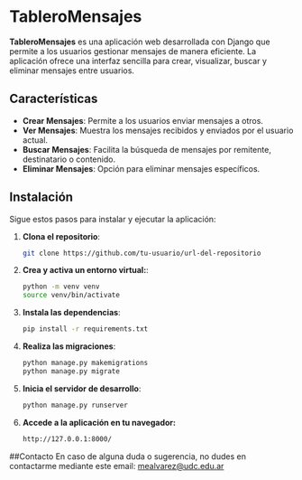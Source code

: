 # TableroMensajes

**TableroMensajes** es una aplicación web desarrollada con Django que permite a los usuarios gestionar mensajes de manera eficiente. La aplicación ofrece una interfaz sencilla para crear, visualizar, buscar y eliminar mensajes entre usuarios.

## Características

- **Crear Mensajes**: Permite a los usuarios enviar mensajes a otros.
- **Ver Mensajes**: Muestra los mensajes recibidos y enviados por el usuario actual.
- **Buscar Mensajes**: Facilita la búsqueda de mensajes por remitente, destinatario o contenido.
- **Eliminar Mensajes**: Opción para eliminar mensajes específicos.

## Instalación

Sigue estos pasos para instalar y ejecutar la aplicación:

1. **Clona el repositorio**:
   ```bash
   git clone https://github.com/tu-usuario/url-del-repositorio

2. **Crea y activa un entorno virtual:**:
    ```bash
   python -m venv venv
   source venv/bin/activate
    
3. **Instala las dependencias**:
   ```bash
   pip install -r requirements.txt

4. **Realiza las migraciones**:
   ```bash
   python manage.py makemigrations
   python manage.py migrate

5. **Inicia el servidor de desarrollo**:
   ```bash
   python manage.py runserver

6. **Accede a la aplicación en tu navegador:**
   ```bash
   http://127.0.0.1:8000/

##Contacto
En caso de alguna duda o sugerencia, no dudes en contactarme mediante este email: mealvarez@udc.edu.ar
